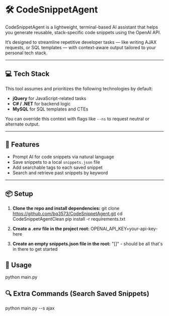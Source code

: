# 🛠️ CodeSnippetAgent

CodeSnippetAgent is a lightweight, terminal-based AI assistant that helps you generate reusable, stack-specific code snippets using the OpenAI API.

It’s designed to streamline repetitive developer tasks — like writing AJAX requests, or SQL templates — with context-aware output tailored to your personal tech stack.

---

## 💻 Tech Stack

This tool assumes and prioritizes the following technologies by default:

- **jQuery** for JavaScript-related tasks
- **C# / .NET** for backend logic
- **MySQL** for SQL templates and CTEs

You can override this context with flags like `--ns` to request neutral or alternate output.

---

## 🚀 Features

- Prompt AI for code snippets via natural language
- Save snippets to a local `snippets.json` file
- Add searchable tags to each saved snippet
- Search and retrieve past snippets by keyword

---

## 📦 Setup

1. **Clone the repo and install dependencies:**
  git clone  https://github.com/bq3573/CodeSnippetAgent.git
  cd CodeSnippetAgentClean
  pip install -r requirements.txt

2. **Create a .env file in the project root:**
   OPENAI_API_KEY=your-api-key-here
3. **Create an empty snippets.json file in the root:**
   "[]" - should be all that's in there to get started
## 🧠 Usage
  python main.py
## 🔍 Extra Commands (Search Saved Snippets)
  python main.py --s ajax
